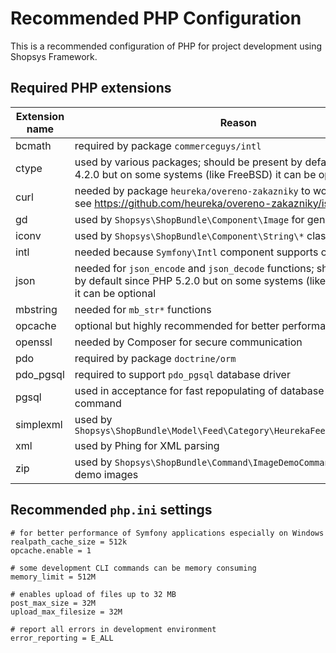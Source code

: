 # Recommended PHP Configuration
This is a recommended configuration of PHP for project development using Shopsys Framework.

## Required PHP extensions
| Extension name | Reason                                                                                                                                                        |
| -------------- | ------------------------------------------------------------------------------------------------------------------------------------------------------------- |
| bcmath         | required by package `commerceguys/intl`                                                                                                                       |
| ctype          | used by various packages; should be present by default since PHP 4.2.0 but on some systems (like FreeBSD) it can be optional                                  |
| curl           | needed by package `heureka/overeno-zakazniky` to work correctly; see https://github.com/heureka/overeno-zakazniky/issues/21                                   |
| gd             | used by `Shopsys\ShopBundle\Component\Image` for generating images                                                                                            |
| iconv          | used by `Shopsys\ShopBundle\Component\String\*` classes                                                                                                       |
| intl           | needed because `Symfony\Intl` component supports only `en` locale                                                                                             |
| json           | needed for `json_encode` and `json_decode` functions; should be present by default since PHP 5.2.0 but on some systems (like Ubuntu 13.10) it can be optional |
| mbstring       | needed for `mb_str*` functions                                                                                                                                |
| opcache        | optional but highly recommended for better performance                                                                                                        |
| openssl        | needed by Composer for secure communication                                                                                                                   |
| pdo            | required by package `doctrine/orm`                                                                                                                            |
| pdo_pgsql      | required to support `pdo_pgsql` database driver                                                                                                               |
| pgsql          | used in acceptance for fast repopulating of database using `COPY` command                                                                                     |
| simplexml      | used by `Shopsys\ShopBundle\Model\Feed\Category\HeurekaFeedCategoryLoader`                                                                                    |
| xml            | used by Phing for XML parsing                                                                                                                                 |
| zip            | used by `Shopsys\ShopBundle\Command\ImageDemoCommand` to extract demo images                                                                                  |

## Recommended `php.ini` settings
```
# for better performance of Symfony applications especially on Windows
realpath_cache_size = 512k
opcache.enable = 1

# some development CLI commands can be memory consuming
memory_limit = 512M

# enables upload of files up to 32 MB
post_max_size = 32M
upload_max_filesize = 32M

# report all errors in development environment
error_reporting = E_ALL
```

